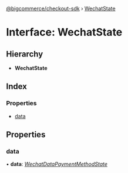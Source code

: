 [@bigcommerce/checkout-sdk](../README.md) › [WechatState](wechatstate.md)

# Interface: WechatState

## Hierarchy

* **WechatState**

## Index

### Properties

* [data](wechatstate.md#data)

## Properties

###  data

• **data**: *[WechatDataPaymentMethodState](wechatdatapaymentmethodstate.md)*
